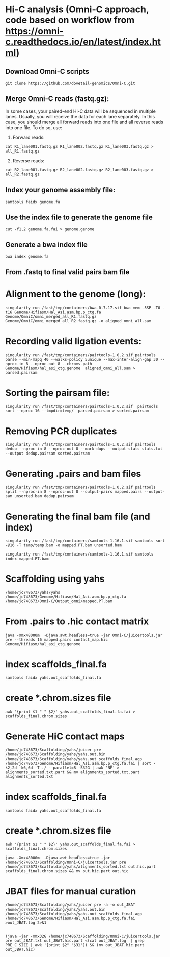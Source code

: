 # Hi-C analysis (Omni-C approach, code based on workflow from https://omni-c.readthedocs.io/en/latest/index.html) 

## Download Omni-C scripts

```
git clone https://github.com/dovetail-genomics/Omni-C.git
```

## Merge Omni-C reads (fastq.gz):
In some cases, your paired-end Hi-C data will be sequenced in multiple lanes. Usually, you will receive the data for each lane separately. In this case, you should merge all forward reads into one file and all reverse reads into one file.  To do so, use:

1. Forward reads:
```
cat R1_lane001.fastq.gz R1_lane002.fastq.gz R1_lane003.fastq.gz > all_R1.fastq.gz
```
2. Reverse reads:
```
cat R2_lane001.fastq.gz R2_lane002.fastq.gz R2_lane003.fastq.gz > all_R2.fastq.gz
```

## Index your genome assembly file:
```
samtools faidx genome.fa
```

## Use the index file to generate the genome file
```
cut -f1,2 genome.fa.fai > genome.genome
```

## Generate a bwa index file
```
bwa index genome.fa
```

## From .fastq to final valid pairs bam file

# Alignment to the genome (long):
```{bash}
singularity run /fast/tmp/containers/bwa-0.7.17.sif bwa mem -5SP -T0 -t16 Genome/Hifiasm/Hal_Asi.asm.bp.p_ctg.fa Genome/OmniC/omni_merged_all_R1.fastq.gz Genome/OmniC/omni_merged_all_R2.fastq.gz -o aligned_omni_all.sam
```
# Recording valid ligation events:
```{bash}
singularity run /fast/tmp/containers/pairtools-1.0.2.sif pairtools parse --min-mapq 40 --walks-policy 5unique --max-inter-align-gap 30 --nproc-in 8 --nproc-out 8 --chroms-path Genome/Hifiasm/hal_asi_ctg.genome  aligned_omni_all.sam >  parsed.pairsam
```
# Sorting the pairsam file:
```{bash}
singularity run /fast/tmp/containers/pairtools-1.0.2.sif  pairtools sort --nproc 16 --tmpdir=temp/  parsed.pairsam > sorted.pairsam
```
# Removing PCR duplicates
```{bash}
singularity run /fast/tmp/containers/pairtools-1.0.2.sif pairtools dedup --nproc-in 8 --nproc-out 8 --mark-dups --output-stats stats.txt --output dedup.pairsam sorted.pairsam
```
# Generating .pairs and bam files
```{bash}
singularity run /fast/tmp/containers/pairtools-1.0.2.sif pairtools split --nproc-in 8 --nproc-out 8 --output-pairs mapped.pairs --output-sam unsorted.bam dedup.pairsam
```
# Generating the final bam file (and index)
```{bash}
singularity run /fast/tmp/containers/samtools-1.16.1.sif samtools sort -@16 -T temp/temp.bam -o mapped.PT.bam unsorted.bam

singularity run /fast/tmp/containers/samtools-1.16.1.sif samtools index mapped.PT.bam

```
# Scaffolding using yahs
```{bash}
/home/jc748673/yahs/yahs /home/jc748673/Genome/Hifiasm/Hal_Asi.asm.bp.p_ctg.fa /home/jc748673/Omni-C/Output_omni/mapped.PT.bam
```

# From .pairs to .hic contact matrix
```{bash}
java -Xmx48000m  -Djava.awt.headless=true -jar Omni-C/juicertools.jar pre --threads 16 mapped.pairs contact_map.hic Genome/Hifiasm/hal_asi_ctg.genome
```

# index scaffolds_final.fa
```{bash}
samtools faidx yahs.out_scaffolds_final.fa
```

# create *.chrom.sizes file
```{bash}
awk '{print $1 " " $2}' yahs.out_scaffolds_final.fa.fai > scaffolds_final.chrom.sizes
```

# Generate HiC contact maps
```{bash}
/home/jc748673/Scaffolding/yahs/juicer pre /home/jc748673/Scaffolding/yahs/yahs.out.bin /home/jc748673/Scaffolding/yahs/yahs.out_scaffolds_final.agp /home/jc748673/Genome/Hifiasm/Hal_Asi.asm.bp.p_ctg.fa.fai | sort -k2,2d -k6,6d -T ./ --parallel=8 -S32G | awk 'NF' > alignments_sorted.txt.part && mv alignments_sorted.txt.part alignments_sorted.txt
```

# index scaffolds_final.fa
```{bash}
samtools faidx yahs.out_scaffolds_final.fa
```
# create *.chrom.sizes file
```{bash}
awk '{print $1 " " $2}' yahs.out_scaffolds_final.fa.fai > scaffolds_final.chrom.sizes

java -Xmx48000m  -Djava.awt.headless=true -jar /home/jc748673/Scaffolding/Omni-C/juicertools.jar pre /home/jc748673/Scaffolding/yahs/alignments_sorted.txt out.hic.part scaffolds_final.chrom.sizes && mv out.hic.part out.hic
```

# JBAT files for manual curation 
```{bash}
/home/jc748673/Scaffolding/yahs/juicer pre -a -o out_JBAT /home/jc748673/Scaffolding/yahs/yahs.out.bin /home/jc748673/Scaffolding/yahs/yahs.out_scaffolds_final.agp /home/jc748673/Genome/Hifiasm/Hal_Asi.asm.bp.p_ctg.fa.fai >out_JBAT.log 2>&1


(java -jar -Xmx32G /home/jc748673/Scaffolding/Omni-C/juicertools.jar pre out_JBAT.txt out_JBAT.hic.part <(cat out_JBAT.log  | grep PRE_C_SIZE | awk '{print $2" "$3}')) && (mv out_JBAT.hic.part out_JBAT.hic)

```


